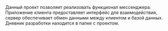 Данный проект позволяет реализовать функционал мессенджера. Приложение клиента предоставляет интерфейс для взаимодействия, сервер обеспечивает обмен данными между клиентом и базой данных. Дневник разработки находится в папке с проектом.
